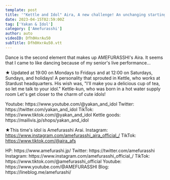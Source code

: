 ```yaml
---
template: post
title: '"Kettle and Idol" Aira, A new challenge! An unchanging starting point! love 3'
date: 2023-04-15T02:59:00Z
tag: ['Yakan & Idol']
category: ['Amefurasshi']
author: auto 
videoID: Dfh0HxrAu50
subTitle: Dfh0HxrAu50.vtt
---
```

Dance is the second element that makes up AMEFURASSHI's Aira.
It seems that I came to like dancing because of my senior's live performance...

★ Updated at 19:00 on Mondays to Fridays and at 12:00 on Saturdays, Sundays, and holidays!
A personality that sprouted in Kettle, who works at Stardust headquarters.
His wish was, "I'll make you a delicious cup of tea, so let me talk to your idol."
Kettle-kun, who was born in a hot water supply room
Let's get closer to the charm of cute idols!

<Kettle and Idol>
Youtube: https://www.youtube.com/@yakan_and_idol
Twitter: https://twitter.com/yakan_and_idol
TikTok: https://www.tiktok.com/@yakan_and_idol
Kettle goods: https://mailivis.jp/shops/yakan_and_idol

★This time's idol is Amefurasshi Arai.
<love>
Instagram: https://www.instagram.com/amefurasshi_aira_official_/
TikTok: https://www.tiktok.com/@aira_afs

<AMEFURASSHI>
HP: https://www.amefurashi.jp/
Twitter: https://twitter.com/amefurasshi
Instagram: https://www.instagram.com/amefurasshi_official_/
TikTok: https://www.tiktok.com/@amefurasshi_official
Youtube: https://www.youtube.com/@AMEFURASSHI
Blog: https://lineblog.me/amefurashi/